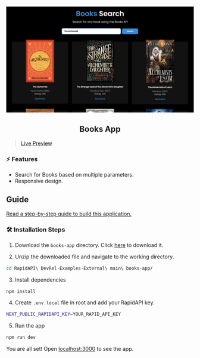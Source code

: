 ![cover](assets/cover.png)

<div align="center">
	<h2>Books App</h2>
</div>

> [Live Preview](https://rapidapi-example-books-app.vercel.app/)

### ⚡️ Features

- Search for Books based on multiple parameters.
- Responsive design.

## Guide

[Read a step-by-step guide to build this application.](https://rapidapi.com/guides/build-books-app)

### 🛠️ Installation Steps

1. Download the `books-app` directory. Click [here](https://download-directory.github.io/?url=https://github.com/RapidAPI/DevRel-Examples-External/tree/main/books-app) to download it.

2. Unzip the downloaded file and navigate to the working directory.

```bash
cd RapidAPI\ DevRel-Examples-External\ main\ books-app/
```

3. Install dependencies

```bash
npm install
```

4. Create `.env.local` file in root and add your RapidAPI key.

```bash
NEXT_PUBLIC_RAPIDAPI_KEY=YOUR_RAPID_API_KEY
```

5. Run the app

```bash
npm run dev
```

You are all set! Open [localhost:3000](http://localhost:3000/) to see the app.
